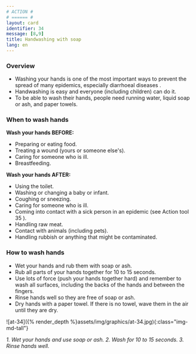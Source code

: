 ```yaml
---
# ACTION #
# ====== #
layout: card
identifier: 34
message: [8,9]
title: Handwashing with soap
lang: en
---
```


### Overview

- Washing your hands is one of the most important ways to prevent the spread of many epidemics, especially diarrhoeal diseases <a class="crosslink" href="{% render_depth %}{% render_link disease|1 %}"><i class="fas fa-external-link-alt" aria-hidden="true"></i></a>.
- Handwashing is easy and everyone (including children) can do it.
- To be able to wash their hands, people need running water, liquid soap or ash, and paper towels.

### When to wash hands

**Wash your hands BEFORE:**
- Preparing or eating food.
- Treating a wound (yours or someone else's).
- Caring for someone who is ill.
- Breastfeeding.

**Wash your hands AFTER:**
-	Using the toilet.
-	Washing or changing a baby or infant.
- Coughing or sneezing.
- Caring for someone who is ill.
- Coming into contact with a sick person in an epidemic (see Action tool 35 <a class="crosslink" href="{% render_depth %}{% render_link action|35 %}"><i class="fas fa-external-link-alt" aria-hidden="true"></i></a>).
-	Handling raw meat.
- Contact with animals (including pets).
- Handling rubbish or anything that might be contaminated.

### How to wash hands

- Wet your hands and rub them with soap or ash.
- Rub all parts of your hands together for 10 to 15 seconds.
- Use lots of force (push your hands together hard) and remember to wash all surfaces, including the backs of the hands and between the fingers.
- Rinse hands well so they are free of soap or ash.
- Dry hands with a paper towel. If there is no towel, wave them in the air until they are dry.

![at-34]({% render_depth %}assets/img/graphics/at-34.jpg){:class="img-md-tall"}

*1. Wet your hands and use soap or ash. 2. Wash for 10 to 15 seconds. 3. Rinse hands well.*
